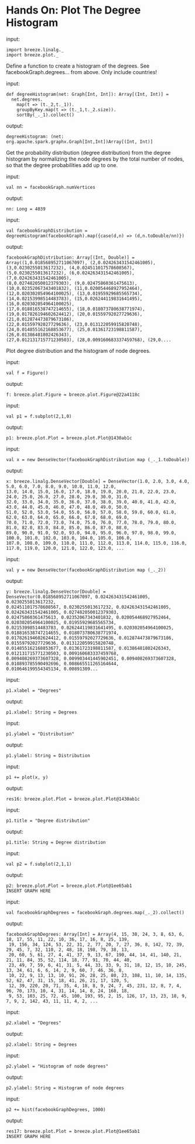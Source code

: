 Hands On: Plot The Degree Histogram
====================================

input:

    import breeze.linalg._
    import breeze.plot._

Define a function to create a histogram of the degrees. See facebookGraph.degrees... from above.
Only include countries!

input:

    def degreeHistogram(net: Graph[Int, Int]): Array[(Int, Int)] =
      net.degrees.
        map(t => (t._2,t._1)).
        groupByKey.map(t => (t._1,t._2.size)).
        sortBy(_._1).collect()

output:

    ﻿degreeHistogram: (net: org.apache.spark.graphx.Graph[Int,Int])Array[(Int, Int)]

Get the probability distribution (degree distribution) from the degree histogram by normalizing
the node degrees by the total number of nodes, so that the degree probabilities add up to one.

input:

    val nn = facebookGraph.numVertices
    
output:

    ﻿nn: Long = 4039
    
input:

    val facebookGraphDistribution = degreeHistogram(facebookGraph).map({case(d,n) => (d,n.toDouble/nn)})

output:

    ﻿facebookGraphDistribution: Array[(Int, Double)] = Array((1,0.018568952711067097), (2,0.024263431542461005), 
    (3,0.0230255013617232), (4,0.024511017578608567), (5,0.0230255013617232), (6,0.024263431542461005), (7,0.024263431542461005), 
    (8,0.027482050012379303), (9,0.02475860361475613), (10,0.02352067343401832), (11,0.020054468927952464), 
    (12,0.020302054964100025), (13,0.01955929685565734), (14,0.02153998514483783), (15,0.026244119831641495), (16,0.020302054964100025), 
    (17,0.018816538747214655), (18,0.018073780638771974), (19,0.017826194602624412), (20,0.01559792027729636), (21,0.012874473879673186), 
    (22,0.01559792027729636), (23,0.013122059915820748), (24,0.014855162168853677), (25,0.01361723198811587), (26,0.01386481802426343), 
    (27,0.012131715771230503), (28,0.009160683337459768), (29,0....

Plot degree distribution and the histogram of node degrees.

input:
    
    val f = Figure()

output:

    ﻿f: breeze.plot.Figure = breeze.plot.Figure@22a4118c
    
input:

    val p1 = f.subplot(2,1,0)
    
output:

    ﻿p1: breeze.plot.Plot = breeze.plot.Plot@1430ab1c
    
input:

    val x = new DenseVector(facebookGraphDistribution map (_._1.toDouble))
    
output:

    ﻿x: breeze.linalg.DenseVector[Double] = DenseVector(1.0, 2.0, 3.0, 4.0, 5.0, 6.0, 7.0, 8.0, 9.0, 10.0, 11.0, 12.0, 
    13.0, 14.0, 15.0, 16.0, 17.0, 18.0, 19.0, 20.0, 21.0, 22.0, 23.0, 24.0, 25.0, 26.0, 27.0, 28.0, 29.0, 30.0, 31.0, 
    32.0, 33.0, 34.0, 35.0, 36.0, 37.0, 38.0, 39.0, 40.0, 41.0, 42.0, 43.0, 44.0, 45.0, 46.0, 47.0, 48.0, 49.0, 50.0, 
    51.0, 52.0, 53.0, 54.0, 55.0, 56.0, 57.0, 58.0, 59.0, 60.0, 61.0, 62.0, 63.0, 64.0, 65.0, 66.0, 67.0, 68.0, 69.0, 
    70.0, 71.0, 72.0, 73.0, 74.0, 75.0, 76.0, 77.0, 78.0, 79.0, 80.0, 81.0, 82.0, 83.0, 84.0, 85.0, 86.0, 87.0, 88.0, 
    89.0, 90.0, 91.0, 92.0, 93.0, 94.0, 95.0, 96.0, 97.0, 98.0, 99.0, 100.0, 101.0, 102.0, 103.0, 104.0, 105.0, 106.0, 
    107.0, 108.0, 109.0, 110.0, 111.0, 112.0, 113.0, 114.0, 115.0, 116.0, 117.0, 119.0, 120.0, 121.0, 122.0, 123.0, ...

input:

    val y = new DenseVector(facebookGraphDistribution map (_._2))

output:

    ﻿y: breeze.linalg.DenseVector[Double] = DenseVector(0.018568952711067097, 0.024263431542461005, 0.0230255013617232, 
    0.024511017578608567, 0.0230255013617232, 0.024263431542461005, 0.024263431542461005, 0.027482050012379303, 
    0.02475860361475613, 0.02352067343401832, 0.020054468927952464, 0.020302054964100025, 0.01955929685565734, 
    0.02153998514483783, 0.026244119831641495, 0.020302054964100025, 0.018816538747214655, 0.018073780638771974, 
    0.017826194602624412, 0.01559792027729636, 0.012874473879673186, 0.01559792027729636, 0.013122059915820748, 
    0.014855162168853677, 0.01361723198811587, 0.01386481802426343, 0.012131715771230503, 0.009160683337459768, 
    0.009408269373607328, 0.009903441445902451, 0.009408269373607328, 0.010893785590492696, 0.008665511265164644, 
    0.010646199554345134, 0.00891309...

input:

    p1.xlabel = "Degrees"

output:

    ﻿p1.xlabel: String = Degrees

input:

    p1.ylabel = "Distribution"

output:

    ﻿p1.ylabel: String = Distribution

input:

    p1 += plot(x, y)

output:

    ﻿res16: breeze.plot.Plot = breeze.plot.Plot@1430ab1c
    
input:

    p1.title = "Degree distribution"

output:

    ﻿p1.title: String = Degree distribution

input:

    val p2 = f.subplot(2,1,1)
    
output:

    ﻿p2: breeze.plot.Plot = breeze.plot.Plot@1ee65ab1
    INSERT GRAPH HERE

input:

    val facebookGraphDegrees = facebookGraph.degrees.map(_._2).collect()

output:

    ﻿facebookGraphDegrees: Array[Int] = Array(4, 15, 38, 24, 3, 8, 63, 6, 18, 17, 55, 11, 22, 10, 36, 17, 16, 8, 25, 139,
     19, 156, 34, 124, 53, 22, 31, 2, 77, 20, 7, 27, 36, 8, 142, 72, 39, 29, 45, 7, 32, 110, 2, 48, 18, 198, 79, 38, 13, 
     20, 60, 5, 61, 27, 4, 41, 37, 9, 13, 67, 190, 44, 14, 41, 140, 21, 21, 11, 84, 35, 52, 114, 18, 77, 91, 70, 44, 40, 
     23, 49, 7, 59, 6, 41, 31, 5, 44, 33, 33, 9, 31, 18, 12, 15, 10, 245, 13, 34, 61, 6, 6, 14, 2, 9, 60, 7, 46, 36, 8, 
     10, 22, 9, 13, 13, 10, 91, 26, 28, 25, 80, 23, 108, 11, 10, 14, 135, 52, 62, 47, 31, 15, 18, 41, 26, 21, 17, 120, 5, 
     12, 39, 220, 20, 71, 35, 4, 18, 8, 9, 24, 7, 45, 231, 12, 8, 7, 4, 96, 70, 173, 10, 4, 31, 14, 14, 8, 24, 168, 18, 
     9, 53, 103, 25, 72, 45, 100, 193, 95, 2, 15, 126, 17, 13, 23, 18, 9, 7, 9, 2, 142, 43, 11, 11, 4, 2, ...

input:
       
    p2.xlabel = "Degrees"

output:

    ﻿p2.xlabel: String = Degrees

input:

    p2.ylabel = "Histogram of node degrees"
    
output:

    ﻿p2.ylabel: String = Histogram of node degrees
    
input:
    
    p2 += hist(facebookGraphDegrees, 1000)

output:

    ﻿res17: breeze.plot.Plot = breeze.plot.Plot@1ee65ab1
    INSERT GRAPH HERE

